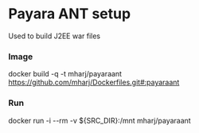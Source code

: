 Payara ANT setup
================
Used to build J2EE war files

### Image
docker build -q -t mharj/payaraant https://github.com/mharj/Dockerfiles.git#:payaraant
### Run
docker run -i --rm -v ${SRC_DIR}:/mnt mharj/payaraant
